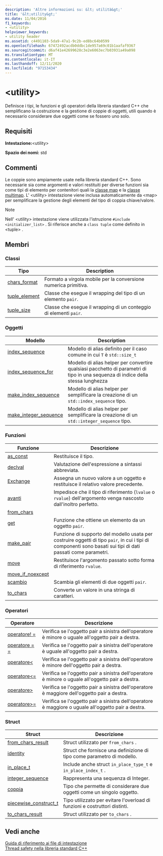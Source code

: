 ```yaml
---
description: 'Altre informazioni su: &lt; utilità&gt;'
title: '&lt;utility&gt;'
ms.date: 11/04/2016
f1_keywords:
- <utility>
helpviewer_keywords:
- utility header
ms.assetid: c4491103-5da9-47a1-9c2b-ed8bc64b0599
ms.openlocfilehash: 67472492acdb0ddbc1de957a69c01b1aafaf9367
ms.sourcegitcommit: d6af41e42699628c3e2e6063ec7b03931a49a098
ms.translationtype: MT
ms.contentlocale: it-IT
ms.lasthandoff: 12/11/2020
ms.locfileid: "97153434"
---
```

# <a name="ltutilitygt"></a>&lt;utility&gt;

Definisce i tipi, le funzioni e gli operatori della libreria standard C++ che semplificano la costruzione e la gestione di coppie di oggetti, utili quando è necessario considerare due oggetti come se fossero uno solo.

## <a name="requirements"></a>Requisiti

**Intestazione:**\<utility>

**Spazio dei nomi:** std

## <a name="remarks"></a>Commenti

Le coppie sono ampiamente usate nella libreria standard C++. Sono necessarie sia come argomenti e valori restituiti per diverse funzioni sia come tipi di elemento per contenitori quali la [classe map](../standard-library/map-class.md) e la [classe multimap](../standard-library/multimap-class.md). L' \<utility> intestazione viene inclusa automaticamente da \<map> per semplificare la gestione degli elementi del tipo di coppia chiave/valore.

> [!NOTE]
> Nell' \<utility> intestazione viene utilizzata l'istruzione `#include <initializer_list>` . Si riferisce anche a `class tuple` come definito in \<tuple> .

## <a name="members"></a>Membri

### <a name="classes"></a>Classi

|Tipo|Description|
|-|-|
|[chars_format](../standard-library/chars-format-class.md)|Formato a virgola mobile per la conversione numerica primitiva.|
|[tuple_element](../standard-library/tuple-element-class-tuple.md)|Classe che esegue il wrapping del tipo di un elemento `pair`.|
|[tuple_size](../standard-library/tuple-size-class-tuple.md)|Classe che esegue il wrapping di un conteggio di elementi `pair`.|

### <a name="objects"></a>Oggetti

|Modello|Description|
|-|-|
|[index_sequence](../standard-library/utility-functions.md#index_sequence)|Modello di alias definito per il caso comune in cui `T` è `std::size_t`  |
|[index_sequence_for](../standard-library/utility-functions.md#index_sequence_for)|Modello di alias helper per convertire qualsiasi pacchetto di parametri di tipo in una sequenza di indice della stessa lunghezza|
|[make_index_sequence](../standard-library/utility-functions.md#make_index_sequence)| Modello di alias helper per semplificare la creazione di un `std::index_sequence` tipo. |
|[make_integer_sequence](../standard-library/utility-functions.md#make_integer_sequence)|Modello di alias helper per semplificare la creazione di un `std::integer_sequence` tipo.|

### <a name="functions"></a>Funzioni

|Funzione|Descrizione|
|-|-|
|[as_const](../standard-library/utility-functions.md#asconst)|Restituisce il tipo.|
|[declval](../standard-library/utility-functions.md#declval)|Valutazione dell'espressione a sintassi abbreviata.|
|[Exchange](../standard-library/utility-functions.md#exchange)|Assegna un nuovo valore a un oggetto e restituisce il relativo valore precedente.|
|[avanti](../standard-library/utility-functions.md#forward)|Impedisce che il tipo di riferimento (`lvalue` o `rvalue`) dell'argomento venga nascosto dall'inoltro perfetto.|
|[from_chars](../standard-library/utility-functions.md#from_chars)||
|[get](../standard-library/utility-functions.md#get)|Funzione che ottiene un elemento da un oggetto `pair`.|
|[make_pair](../standard-library/utility-functions.md#make_pair)|Funzione di supporto del modello usata per costruire oggetti di tipo `pair`, in cui i tipi di componenti sono basati sui tipi di dati passati come parametri.|
|[move](../standard-library/utility-functions.md#move)|Restituisce l'argomento passato sotto forma di riferimento `rvalue`.|
|[move_if_noexcept](../standard-library/utility-functions.md#moveif)||
|[scambio](../standard-library/utility-functions.md#swap)|Scambia gli elementi di due oggetti `pair`.|
|[to_chars](../standard-library/utility-functions.md#to_chars)|Converte un valore in una stringa di caratteri.|

### <a name="operators"></a>Operatori

|Operatore|Descrizione|
|-|-|
|[operatore! =](../standard-library/utility-operators.md#op_neq)|Verifica se l'oggetto pair a sinistra dell'operatore è minore o uguale all'oggetto pair a destra.|
|[operatore = =](../standard-library/utility-operators.md#op_eq_eq)|Verifica se l'oggetto pair a sinistra dell'operatore è uguale all'oggetto pair a destra.|
|[operatore\<](../standard-library/utility-operators.md#op_lt)|Verifica se l'oggetto pair a sinistra dell'operatore è minore dell'oggetto pair a destra.|
|[operatore\<=](../standard-library/utility-operators.md#op_gt_eq)|Verifica se l'oggetto pair a sinistra dell'operatore è minore o uguale all'oggetto pair a destra.|
|[operatore>](../standard-library/utility-operators.md#op_gt)|Verifica se l'oggetto pair a sinistra dell'operatore è maggiore dell'oggetto pair a destra.|
|[operatore>=](../standard-library/utility-operators.md#op_gt_eq)|Verifica se l'oggetto pair a sinistra dell'operatore è maggiore o uguale all'oggetto pair a destra.|

### <a name="structs"></a>Struct

|Struct|Descrizione|
|-|-|
|[from_chars_result](../standard-library/from-chars-result-structure.md)|Struct utilizzato per `from_chars` .|
|[identity](../standard-library/identity-structure.md)|Struct che fornisce una definizione di tipo come parametro di modello.|
|[in_place_t](../standard-library/in-place-t-struct.md)|Include anche struct `in_place_type_t` e `in_place_index_t` .|
|[integer_sequence](../standard-library/integer-sequence-class.md)|Rappresenta una sequenza di Integer.|
|[coppia](../standard-library/pair-structure.md)|Tipo che permette di considerare due oggetti come un singolo oggetto.|
|[piecewise_construct_t](../standard-library/piecewise-construct-t-structure.md)|Tipo utilizzato per evitare l'overload di funzioni e costruttori distinti.|
|[to_chars_result](../standard-library/to-chars-result-structure.md)|Struct utilizzato per `to_chars` .|

## <a name="see-also"></a>Vedi anche

[Guida di riferimento ai file di intestazione](../standard-library/cpp-standard-library-header-files.md)\
[Thread safety nella libreria standard C++](../standard-library/thread-safety-in-the-cpp-standard-library.md)
